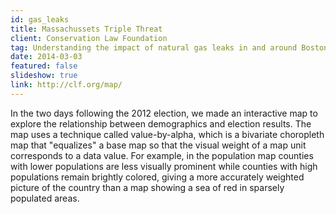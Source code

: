 ```yaml
---
id: gas_leaks
title: Massachussets Triple Threat
client: Conservation Law Foundation
tag: Understanding the impact of natural gas leaks in and around Boston
date: 2014-03-03
featured: false
slideshow: true
link: http://clf.org/map/
---
```


In the two days following the 2012 election, we made an interactive map to explore the relationship between demographics and election results. The map uses a technique called value-by-alpha, which is a bivariate choropleth map that "equalizes" a base map so that the visual weight of a map unit corresponds to a data value. For example, in the population map counties with lower populations are less visually prominent while counties with high populations remain brightly colored, giving a more accurately weighted picture of the country than a map showing a sea of red in sparsely populated areas.
